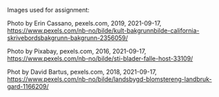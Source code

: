 Images used for assignment:

Photo by Erin Cassano, pexels.com, 2019, 2021-09-17, https://www.pexels.com/nb-no/bilde/kult-bakgrunnbilde-california-skrivebordsbakgrunn-bakgrunn-2356059/

Photo by Pixabay, pexels.com, 2016, 2021-09-17, https://www.pexels.com/nb-no/bilde/sti-blader-falle-host-33109/

Phot by David Bartus, pexels.com, 2018, 2021-09-17, https://www.pexels.com/nb-no/bilde/landsbygd-blomstereng-landbruk-gard-1166209/